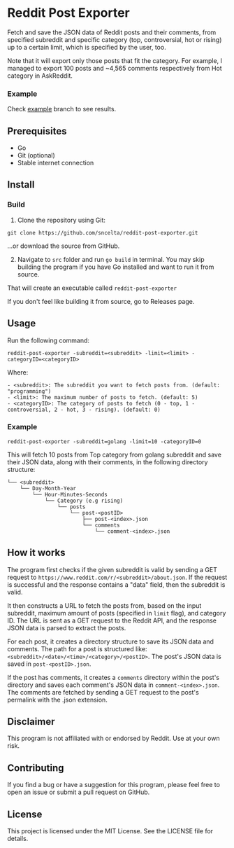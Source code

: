 # Reddit Post Exporter
Fetch and save the JSON data of Reddit posts and their comments, from specified subreddit and specific category (top, controversial, hot or rising) up to a certain limit, which is specified by the user, too.

Note that it will export only those posts that fit the category. For example, I managed to export 100 posts and ~4,565 comments respectively from Hot category in AskReddit.

### Example
Check [example](https://github.com/sncelta/reddit-post-exporter/tree/example) branch to see results.

## Prerequisites
- Go
- Git (optional)
- Stable internet connection

## Install

### Build
1. Clone the repository using Git:
```
git clone https://github.com/sncelta/reddit-post-exporter.git
```
...or download the source from GitHub.

2. Navigate to `src` folder and run `go build` in terminal. You may skip building the program if you have Go installed and want to run it from source.

That will create an executable called `reddit-post-exporter`

If you don't feel like building it from source, go to Releases page.

## Usage
Run the following command:

```
reddit-post-exporter -subreddit=<subreddit> -limit=<limit> -categoryID=<categoryID>
```
Where:

    - <subreddit>: The subreddit you want to fetch posts from. (default: "programming")
    - <limit>: The maximum number of posts to fetch. (default: 5)
    - <categoryID>: The category of posts to fetch (0 - top, 1 - controversial, 2 - hot, 3 - rising). (default: 0)

### Example

```
reddit-post-exporter -subreddit=golang -limit=10 -categoryID=0
```
This will fetch 10 posts from Top category from golang subreddit and save their JSON data, along with their comments, in the following directory structure:
```
└── <subreddit>
    └── Day-Month-Year
        └── Hour-Minutes-Seconds
            └── Category (e.g rising)
                └── posts
                    └── post-<postID>
                        ├── post-<index>.json
                        └── comments
                            └── comment-<index>.json
```

## How it works
The program first checks if the given subreddit is valid by sending a GET request to `https://www.reddit.com/r/<subreddit>/about.json`. If the request is successful and the response contains a "data" field, then the subreddit is valid.

It then constructs a URL to fetch the posts from, based on the input subreddit, maximum amount of posts (specified in `limit` flag), and category ID. The URL is sent as a GET request to the Reddit API, and the response JSON data is parsed to extract the posts.

For each post, it creates a directory structure to save its JSON data and comments. The path for a post is structured like: `<subreddit>/<date>/<time>/<category>/<postID>`. The post's JSON data is saved in `post-<postID>.json`.

If the post has comments, it creates a `comments` directory within the post's directory and saves each comment's JSON data in `comment-<index>.json`. The comments are fetched by sending a GET request to the post's permalink with the .json extension.

## Disclaimer
This program is not affiliated with or endorsed by Reddit. Use at your own risk.

## Contributing
If you find a bug or have a suggestion for this program, please feel free to open an issue or submit a pull request on GitHub.

## License
This project is licensed under the MIT License. See the LICENSE file for details.
